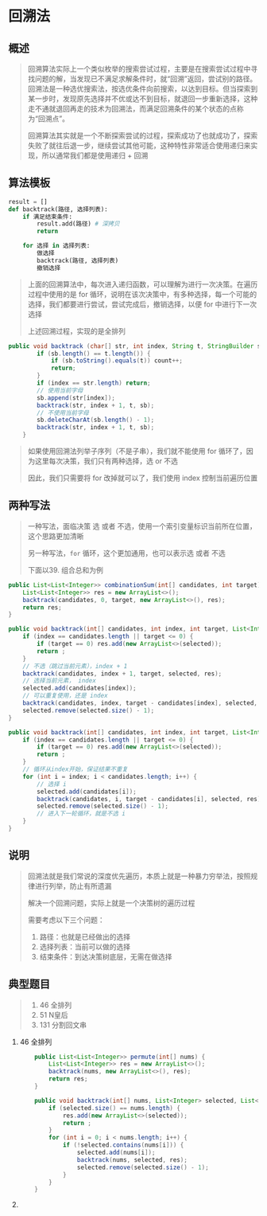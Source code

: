 # 回溯法

## 概述

> ​		回溯算法实际上一个类似枚举的搜索尝试过程，主要是在搜索尝试过程中寻找问题的解，当发现已不满足求解条件时，就“回溯”返回，尝试别的路径。回溯法是一种选优搜索法，按选优条件向前搜索，以达到目标。但当探索到某一步时，发现原先选择并不优或达不到目标，就退回一步重新选择，这种走不通就退回再走的技术为回溯法，而满足回溯条件的某个状态的点称为“回溯点”。
>
> ​		回溯算法其实就是一个不断探索尝试的过程，探索成功了也就成功了，探索失败了就往后退一步，继续尝试其他可能，这种特性非常适合使用递归来实现，所以通常我们都是使用递归 + 回溯

## 算法模板

```python
result = []
def backtrack(路径, 选择列表):
    if 满足结束条件:
        result.add(路径) # 深拷贝
        return

    for 选择 in 选择列表:
        做选择
        backtrack(路径, 选择列表)
        撤销选择
```

> 上面的回溯算法中，每次进入递归函数，可以理解为进行一次决策。在遍历过程中使用的是 for 循环，说明在该次决策中，有多种选择，每一个可能的选择，我们都要进行尝试，尝试完成后，撤销选择，以便 for 中进行下一次选择
>
> 上述回溯过程，实现的是全排列

~~~java
public void backtrack (char[] str, int index, String t, StringBuilder sb) {
        if (sb.length() == t.length()) {
            if (sb.toString().equals(t)) count++;
            return;
        }
        if (index == str.length) return;
        // 使用当前字母
        sb.append(str[index]);
        backtrack(str, index + 1, t, sb);
        // 不使用当前字母
        sb.deleteCharAt(sb.length() - 1);
        backtrack(str, index + 1, t, sb);
    }
~~~

> 如果使用回溯法列举子序列（不是子串），我们就不能使用 for 循环了，因为这里每次决策，我们只有两种选择，选 or 不选
>
> 因此，我们只需要将 for 改掉就可以了，我们使用 index 控制当前遍历位置

## 两种写法

> 一种写法，面临决策 选 或者 不选，使用一个索引变量标识当前所在位置，这个思路更加清晰
>
> 另一种写法，`for` 循环，这个更加通用，也可以表示选 或者 不选
>
> 下面以39. 组合总和为例

```java
public List<List<Integer>> combinationSum(int[] candidates, int target) {
    List<List<Integer>> res = new ArrayList<>();
    backtrack(candidates, 0, target, new ArrayList<>(), res);
    return res;
}

public void backtrack(int[] candidates, int index, int target, List<Integer> selected, List<List<Integer>> res) {
    if (index == candidates.length || target <= 0) {
        if (target == 0) res.add(new ArrayList<>(selected));
        return ;
    }
    // 不选（跳过当前元素），index + 1
    backtrack(candidates, index + 1, target, selected, res);
    // 选择当前元素， index
    selected.add(candidates[index]);
    // 可以重复使用，还是 index
    backtrack(candidates, index, target - candidates[index], selected, res);
    selected.remove(selected.size() - 1);
}

public void backtrack(int[] candidates, int index, int target, List<Integer> selected, List<List<Integer>> res) {
    if (index == candidates.length || target <= 0) {
        if (target == 0) res.add(new ArrayList<>(selected));
        return ;
    }
    // 循环从index开始，保证结果不重复
    for (int i = index; i < candidates.length; i++) {
        // 选择 i
        selected.add(candidates[i]);
        backtrack(candidates, i, target - candidates[i], selected, res);
        selected.remove(selected.size() - 1);
        // 进入下一轮循环，就是不选 i
    }
}
```

 

## 说明

> 回溯法就是我们常说的深度优先遍历，本质上就是一种暴力穷举法，按照规律进行列举，防止有所遗漏
>
> 解决一个回溯问题，实际上就是一个决策树的遍历过程
>
> 需要考虑以下三个问题：
>
> 1. 路径：也就是已经做出的选择
> 2. 选择列表：当前可以做的选择
> 3. 结束条件：到达决策树底层，无需在做选择

## 典型题目

> 1. 46  全排列
> 2. 51 N皇后
> 3. 131 分割回文串

1. 46 全排列

   ```java
       public List<List<Integer>> permute(int[] nums) {
           List<List<Integer>> res = new ArrayList<>();
           backtrack(nums, new ArrayList<>(), res);
           return res;
       }
   
       public void backtrack(int[] nums, List<Integer> selected, List<List<Integer>> res) {
           if (selected.size() == nums.length) {
               res.add(new ArrayList<>(selected));
               return ;
           }
           for (int i = 0; i < nums.length; i++) {
               if (!selected.contains(nums[i])) {
                   selected.add(nums[i]);
                   backtrack(nums, selected, res);
                   selected.remove(selected.size() - 1);
               }
           }
       }
   ```

2. 